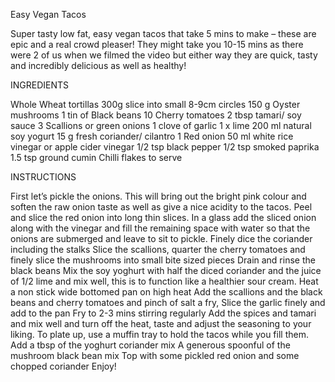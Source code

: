 Easy Vegan Tacos

Super tasty low fat, easy vegan tacos that take 5 mins to make – these are epic and a real crowd pleaser! They might take you 10-15 mins as there were 2 of us when we filmed the video but either way they are quick, tasty and incredibly delicious as well as healthy!

INGREDIENTS

Whole Wheat tortillas 300g slice into small 8-9cm circles
150 g Oyster mushrooms
1 tin of Black beans
10 Cherry tomatoes
2 tbsp tamari/ soy sauce
3 Scallions or green onions
1 clove of garlic
1 x lime
200 ml natural soy yogurt
15 g fresh coriander/ cilantro
1 Red onion
50 ml white rice vinegar or apple cider vinegar
1/2 tsp black pepper
1/2 tsp smoked paprika
1.5 tsp ground cumin
Chilli flakes to serve

INSTRUCTIONS
 
First let’s pickle the onions. This will bring out the bright pink colour and soften the raw onion taste as well as give a nice acidity to the tacos. Peel and slice the red onion into long thin slices. In a glass add the sliced onion along with the vinegar and fill the remaining space with water so that the onions are submerged and leave to sit to pickle.
Finely dice the coriander including the stalks
Slice the scallions, quarter the cherry tomatoes and finely slice the mushrooms into small bite sized pieces
Drain and rinse the black beans
Mix the soy yoghurt with half the diced coriander and the juice of 1/2 lime and mix well, this is to function like a healthier sour cream.
Heat a non stick wide bottomed pan on high heat
Add the scallions and the black beans and cherry tomatoes and pinch of salt a fry,
Slice the garlic finely and add to the pan
Fry to 2-3 mins stirring regularly
Add the spices and tamari and mix well and turn off the heat, taste and adjust the seasoning to your liking.
To plate up, use a muffin tray to hold the tacos while you fill them.
Add a tbsp of the yoghurt coriander mix
A generous spoonful of the mushroom black bean mix
Top with some pickled red onion and some chopped coriander
Enjoy!
